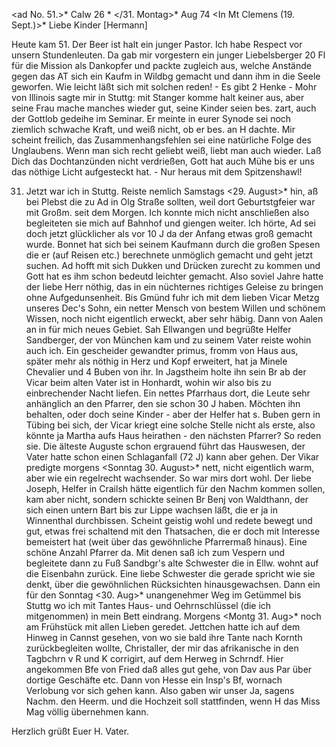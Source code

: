 <ad No. 51.>* Calw 26 <Mittwoch>* </31. Montag>* Aug 74
 <In Mt Clemens (19. Sept.)>*
Liebe Kinder [Hermann]

Heute kam 51. Der Beer ist halt ein junger Pastor. Ich habe Respect vor unsern Stundenleuten. Da gab mir vorgestern ein junger Liebelsberger 20 Fl für die Mission als Dankopfer und packte zugleich aus, welche Anstände gegen das AT sich ein Kaufm in Wildbg gemacht und dann ihm in die Seele geworfen. Wie leicht läßt sich mit solchen reden! - Es gibt 2 Henke - Mohr von Illinois sagte mir in Stuttg: mit Stanger komme halt keiner aus, aber seine Frau mache manches wieder gut, seine Kinder seien bes. zart, auch der Gottlob gedeihe im Seminar. Er meinte in eurer Synode sei noch ziemlich schwache Kraft, und weiß nicht, ob er bes. an H dachte. Mir scheint freilich, das Zusammenhangsfehlen sei eine natürliche Folge des Unglaubens. Wenn man sich recht geliebt weiß, liebt man auch wieder. Laß Dich das Dochtanzünden nicht verdrießen, Gott hat auch Mühe bis er uns das nöthige Licht aufgesteckt hat. - Nur heraus mit dem Spitzenshawl!

31. Jetzt war ich in Stuttg. Reiste nemlich Samstags <29. August>* hin, aß bei Plebst die zu Ad in Olg Straße sollten, weil dort Geburtstgfeier war mit Großm. seit dem Morgen. Ich konnte mich nicht anschließen also begleiteten sie mich auf Bahnhof und giengen weiter. Ich hörte, Ad sei doch jetzt glücklicher als vor 10 J da der Anfang etwas groß gemacht wurde. Bonnet hat sich bei seinem Kaufmann durch die großen Spesen die er (auf Reisen etc.) berechnete unmöglich gemacht und geht jetzt suchen. Ad hofft mit sich Dukken und Drücken zurecht zu kommen und Gott hat es ihm schon bedeutd leichter gemacht. Also soviel Jahre hatte der liebe Herr nöthig, das in ein nüchternes richtiges Geleise zu bringen ohne Aufgedunsenheit. 
Bis Gmünd fuhr ich mit dem lieben Vicar Metzg unseres Dec's Sohn, ein netter Mensch von bestem Willen und schönem Wissen, noch nicht eigentlich erweckt, aber sehr häbig. Dann von Aalen an in für mich neues Gebiet. Sah Ellwangen und begrüßte Helfer Sandberger, der von München kam und zu seinem Vater reiste wohin auch ich. Ein gescheider gewandter primus, fromm von Haus aus, später mehr als nöthig in Herz und Kopf erweitert, hat ja Minele Chevalier und 4 Buben von ihr. In Jagstheim holte ihn sein Br ab der Vicar beim alten Vater ist in Honhardt, wohin wir also bis zu einbrechender Nacht liefen. Ein nettes Pfarrhaus dort, die Leute sehr anhänglich an den Pfarrer, den sie schon 30 J haben. Möchten ihn behalten, oder doch seine Kinder - aber der Helfer hat s. Buben gern in Tübing bei sich, der Vicar kriegt eine solche Stelle nicht als erste, also könnte ja Martha aufs Haus heirathen - den nächsten Pfarrer? So reden sie. Die älteste Auguste schon ergrauend führt das Hauswesen, der Vater hatte schon einen Schlaganfall (72 J) kann aber gehen. Der Vikar predigte morgens <Sonntag 30. August>* nett, nicht eigentlich warm, aber wie ein regelrecht wachsender. So war mirs dort wohl. Der liebe Joseph, Helfer in Crailsh hätte eigentlich für den Nachm kommen sollen, kam aber nicht, sondern schickte seinen Br Benj von Waldthann, der sich einen untern Bart bis zur Lippe wachsen läßt, die er ja in Winnenthal durchbissen. Scheint geistig wohl und redete bewegt und gut, etwas frei schaltend mit den Thatsachen, die er doch mit Interesse bemeistert hat (weit über das gewöhnliche Pfarrermaß hinaus). Eine schöne Anzahl Pfarrer da. Mit denen saß ich zum Vespern und begleitete dann zu Fuß Sandbgr's alte Schwester die in Ellw. wohnt auf die Eisenbahn zurück. Eine liebe Schwester die gerade spricht wie sie denkt, über die gewöhnlichen Rücksichten hinausgewachsen. Dann ein für den Sonntag <30. Aug>* unangenehmer Weg im Getümmel bis Stuttg wo ich mit Tantes Haus- und Oehrnschlüssel (die ich mitgenommen) in mein Bett eindrang. Morgens <Montg 31. Aug>* noch am Frühstück mit allen Lieben geredet. Jettchen hatte ich auf dem Hinweg in Cannst gesehen, von wo sie bald ihre Tante nach Kornth zurückbegleiten wollte, Christaller, der mir das afrikanische in den Tagbchrn v R und K corrigirt, auf dem Herweg in Schrndf. Hier angekommen Bfe von Fried daß alles gut gehe, von Dav aus Par über dortige Geschäfte etc. Dann von Hesse ein Insp's Bf, wornach Verlobung vor sich gehen kann. Also gaben wir unser Ja, sagens Nachm. den Heerm. und die Hochzeit soll stattfinden, wenn H das Miss Mag völlig übernehmen kann.

 Herzlich grüßt Euer H. Vater.
